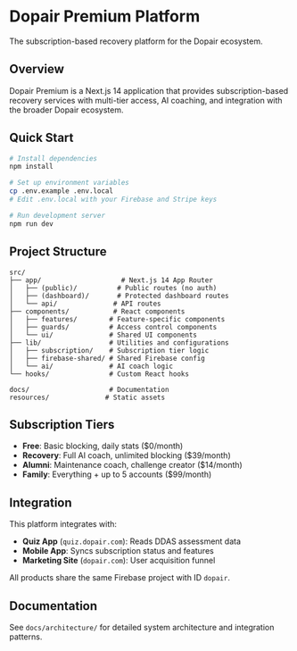 # Dopair Premium Platform

The subscription-based recovery platform for the Dopair ecosystem.

## Overview

Dopair Premium is a Next.js 14 application that provides subscription-based recovery services with multi-tier access, AI coaching, and integration with the broader Dopair ecosystem.

## Quick Start

```bash
# Install dependencies
npm install

# Set up environment variables
cp .env.example .env.local
# Edit .env.local with your Firebase and Stripe keys

# Run development server
npm run dev
```

## Project Structure

```
src/
├── app/                    # Next.js 14 App Router
│   ├── (public)/          # Public routes (no auth)
│   ├── (dashboard)/       # Protected dashboard routes
│   └── api/              # API routes
├── components/           # React components
│   ├── features/        # Feature-specific components
│   ├── guards/          # Access control components
│   └── ui/              # Shared UI components
├── lib/                 # Utilities and configurations
│   ├── subscription/    # Subscription tier logic
│   ├── firebase-shared/ # Shared Firebase config
│   └── ai/              # AI coach logic
└── hooks/               # Custom React hooks

docs/                    # Documentation
resources/              # Static assets
```

## Subscription Tiers

- **Free**: Basic blocking, daily stats ($0/month)
- **Recovery**: Full AI coach, unlimited blocking ($39/month)
- **Alumni**: Maintenance coach, challenge creator ($14/month)
- **Family**: Everything + up to 5 accounts ($99/month)

## Integration

This platform integrates with:
- **Quiz App** (`quiz.dopair.com`): Reads DDAS assessment data
- **Mobile App**: Syncs subscription status and features
- **Marketing Site** (`dopair.com`): User acquisition funnel

All products share the same Firebase project with ID `dopair`.

## Documentation

See `docs/architecture/` for detailed system architecture and integration patterns.
